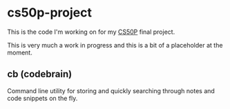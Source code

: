 # cs50p-project

This is the code I'm working on for my [CS50P](https://cs50.harvard.edu/python/2022/) final project.

This is very much a work in progress and this is a bit of a placeholder at the moment.

## cb (codebrain)

Command line utility for storing and quickly searching through notes and code snippets on the fly.
